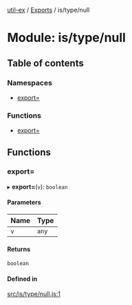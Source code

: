 [util-ex](../README.md) / [Exports](../modules.md) / is/type/null

# Module: is/type/null

## Table of contents

### Namespaces

- [export&#x3D;](is_type_null.export_.md)

### Functions

- [export&#x3D;](is_type_null.md#export&#x3D;)

## Functions

### export&#x3D;

▸ **export=**(`v`): `boolean`

#### Parameters

| Name | Type |
| :------ | :------ |
| `v` | `any` |

#### Returns

`boolean`

#### Defined in

[src/is/type/null.js:1](https://github.com/snowyu/util-ex.js/blob/f71e464/src/is/type/null.js#L1)
